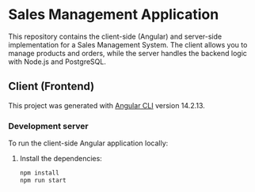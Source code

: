 # Sales Management Application

This repository contains the client-side (Angular) and server-side implementation for a Sales Management System. The client allows you to manage products and orders, while the server handles the backend logic with Node.js and PostgreSQL.

## Client (Frontend)

This project was generated with [Angular CLI](https://github.com/angular/angular-cli) version 14.2.13.

### Development server

To run the client-side Angular application locally:

1. Install the dependencies:
   ```bash
   npm install
   npm run start
   ```
